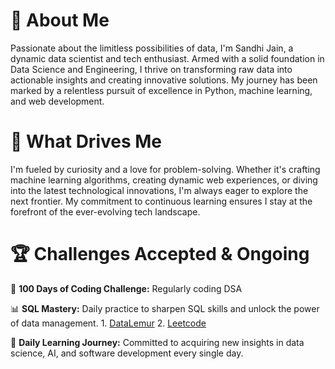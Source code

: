 # 🚀 **About Me**

Passionate about the limitless possibilities of data, I'm Sandhi Jain, a dynamic data scientist and tech enthusiast. Armed with a solid foundation in Data Science and Engineering, I thrive on transforming raw data into actionable insights and creating innovative solutions. My journey has been marked by a relentless pursuit of excellence in Python, machine learning, and web development.

# 🧠 **What Drives Me**

I'm fueled by curiosity and a love for problem-solving. Whether it's crafting machine learning algorithms, creating dynamic web experiences, or diving into the latest technological innovations, I'm always eager to explore the next frontier. My commitment to continuous learning ensures I stay at the forefront of the ever-evolving tech landscape.

# 🏆 **Challenges Accepted & Ongoing**

🚀 **100 Days of Coding Challenge:** Regularly coding DSA
 
📊 **SQL Mastery:** Daily practice to sharpen SQL skills and unlock the power of data management.
      1. [DataLemur](https://datalemur.com/profile)
      2. [Leetcode](https://leetcode.com/sandhijain/)
 


🌟 **Daily Learning Journey:** Committed to acquiring new insights in data science, AI, and software development every single day.
 
 
  
 
 
 



